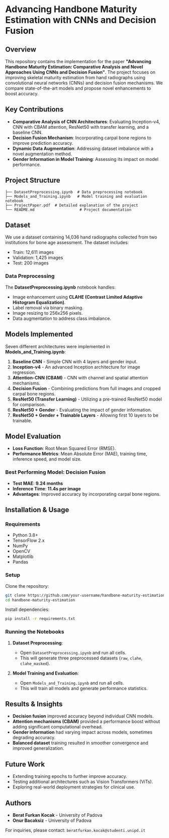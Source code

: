 # Advancing Handbone Maturity Estimation with CNNs and Decision Fusion

## Overview
This repository contains the implementation for the paper **"Advancing Handbone Maturity Estimation: Comparative Analysis and Novel Approaches Using CNNs and Decision Fusion"**. The project focuses on improving skeletal maturity estimation from hand radiographs using convolutional neural networks (CNNs) and decision fusion mechanisms. We compare state-of-the-art models and propose novel enhancements to boost accuracy.

## Key Contributions
- **Comparative Analysis of CNN Architectures**: Evaluating Inception-v4, CNN with CBAM attention, ResNet50 with transfer learning, and a baseline CNN.
- **Decision Fusion Mechanism**: Incorporating carpal bone regions to improve prediction accuracy.
- **Dynamic Data Augmentation**: Addressing dataset imbalance with a novel augmentation method.
- **Gender Information in Model Training**: Assessing its impact on model performance.

## Project Structure
```
├── DatasetPreprocessing.ipynb  # Data preprocessing notebook
├── Models_and_Training.ipynb   # Model training and evaluation notebook
├── ProjectPaper.pdf  # Detailed explanation of the project
└── README.md                    # Project documentation
```

## Dataset
We use a dataset containing 14,036 hand radiographs collected from two institutions for bone age assessment. The dataset includes:
- Train: 12,611 images
- Validation: 1,425 images
- Test: 200 images

### Data Preprocessing
The **DatasetPreprocessing.ipynb** notebook handles:
- Image enhancement using **CLAHE (Contrast Limited Adaptive Histogram Equalization)**.
- Label removal via binary masking.
- Image resizing to 256x256 pixels.
- Data augmentation to address class imbalance.

## Models Implemented
Seven different architectures were implemented in **Models_and_Training.ipynb**:
1. **Baseline CNN** - Simple CNN with 4 layers and gender input.
2. **Inception-v4** - An advanced Inception architecture for image regression.
3. **Attention-CNN (CBAM)** - CNN with channel and spatial attention mechanisms.
4. **Decision Fusion** - Combining predictions from full images and cropped carpal bone regions.
5. **ResNet50 (Transfer Learning)** - Utilizing a pre-trained ResNet50 model for comparison.
6. **ResNet50 + Gender** - Evaluating the impact of gender information.
7. **ResNet50 + Gender + Trainable Layers** - Allowing first 10 layers to be trainable.

## Model Evaluation
- **Loss Function**: Root Mean Squared Error (RMSE).
- **Performance Metrics**: Mean Absolute Error (MAE), training time, inference speed, and model size.

### Best Performing Model: Decision Fusion
- **Test MAE**: **9.24 months**
- **Inference Time**: **11.4s per image**
- **Advantages**: Improved accuracy by incorporating carpal bone regions.

## Installation & Usage
### Requirements
- Python 3.8+
- TensorFlow 2.x
- NumPy
- OpenCV
- Matplotlib
- Pandas

### Setup
Clone the repository:
```bash
git clone https://github.com/your-username/handbone-maturity-estimation.git
cd handbone-maturity-estimation
```
Install dependencies:
```bash
pip install -r requirements.txt
```

### Running the Notebooks
1. **Dataset Preprocessing**:
   - Open `DatasetPreprocessing.ipynb` and run all cells.
   - This will generate three preprocessed datasets (`raw`, `clahe`, `clahe_masked`).

2. **Model Training and Evaluation**:
   - Open `Models_and_Training.ipynb` and run all cells.
   - This will train all models and generate performance statistics.

## Results & Insights
- **Decision fusion** improved accuracy beyond individual CNN models.
- **Attention mechanisms (CBAM)** provided a performance boost without adding significant computational overhead.
- **Gender information** had varying impact across models, sometimes degrading accuracy.
- **Balanced dataset** training resulted in smoother convergence and improved generalization.

## Future Work
- Extending training epochs to further improve accuracy.
- Testing additional architectures such as Vision Transformers (ViTs).
- Exploring real-world deployment strategies for clinical use.

## Authors
- **Berat Furkan Kocak** - University of Padova
- **Onur Bacaksiz** - University of Padova

For inquiries, please contact: `beratfurkan.kocak@studenti.unipd.it`

